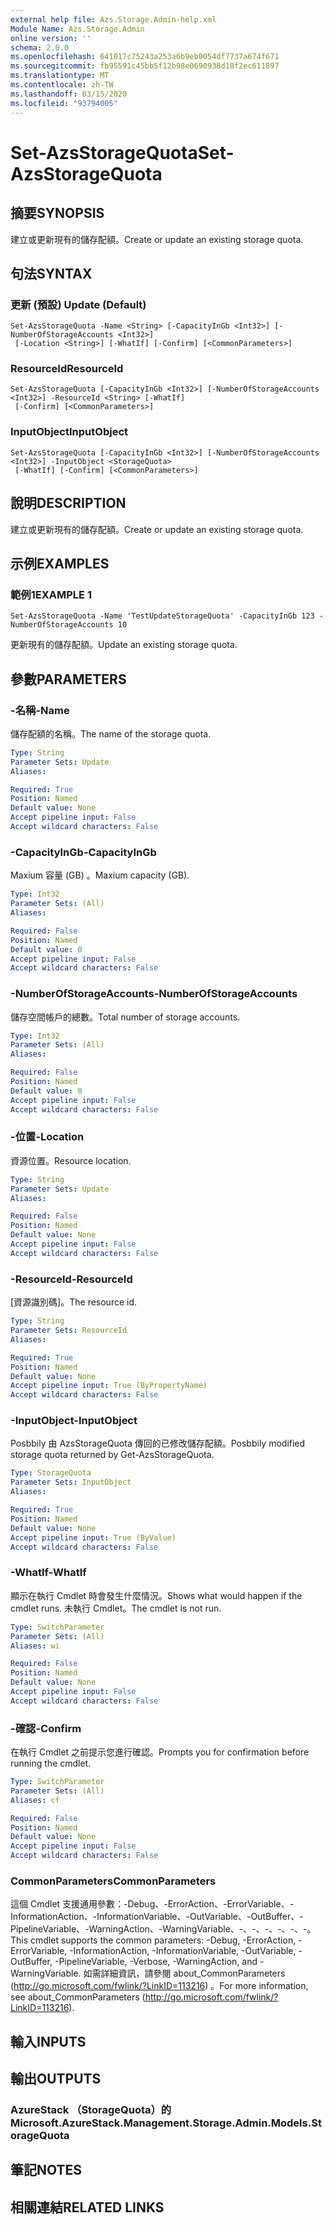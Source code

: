 ```yaml
---
external help file: Azs.Storage.Admin-help.xml
Module Name: Azs.Storage.Admin
online version: ''
schema: 2.0.0
ms.openlocfilehash: 641017c75243a253a6b9eb0054df7737a674f671
ms.sourcegitcommit: fb95591c45bb5f12b98e0690938d18f2ec611897
ms.translationtype: MT
ms.contentlocale: zh-TW
ms.lasthandoff: 03/15/2020
ms.locfileid: "93794005"
---
```

# <span data-ttu-id="a9cb3-101">Set-AzsStorageQuota</span><span class="sxs-lookup"><span data-stu-id="a9cb3-101">Set-AzsStorageQuota</span></span>

## <span data-ttu-id="a9cb3-102">摘要</span><span class="sxs-lookup"><span data-stu-id="a9cb3-102">SYNOPSIS</span></span>
<span data-ttu-id="a9cb3-103">建立或更新現有的儲存配額。</span><span class="sxs-lookup"><span data-stu-id="a9cb3-103">Create or update an existing storage quota.</span></span>

## <span data-ttu-id="a9cb3-104">句法</span><span class="sxs-lookup"><span data-stu-id="a9cb3-104">SYNTAX</span></span>

### <span data-ttu-id="a9cb3-105">更新 (預設) </span><span class="sxs-lookup"><span data-stu-id="a9cb3-105">Update (Default)</span></span>
```
Set-AzsStorageQuota -Name <String> [-CapacityInGb <Int32>] [-NumberOfStorageAccounts <Int32>]
 [-Location <String>] [-WhatIf] [-Confirm] [<CommonParameters>]
```

### <span data-ttu-id="a9cb3-106">ResourceId</span><span class="sxs-lookup"><span data-stu-id="a9cb3-106">ResourceId</span></span>
```
Set-AzsStorageQuota [-CapacityInGb <Int32>] [-NumberOfStorageAccounts <Int32>] -ResourceId <String> [-WhatIf]
 [-Confirm] [<CommonParameters>]
```

### <span data-ttu-id="a9cb3-107">InputObject</span><span class="sxs-lookup"><span data-stu-id="a9cb3-107">InputObject</span></span>
```
Set-AzsStorageQuota [-CapacityInGb <Int32>] [-NumberOfStorageAccounts <Int32>] -InputObject <StorageQuota>
 [-WhatIf] [-Confirm] [<CommonParameters>]
```

## <span data-ttu-id="a9cb3-108">說明</span><span class="sxs-lookup"><span data-stu-id="a9cb3-108">DESCRIPTION</span></span>
<span data-ttu-id="a9cb3-109">建立或更新現有的儲存配額。</span><span class="sxs-lookup"><span data-stu-id="a9cb3-109">Create or update an existing storage quota.</span></span>

## <span data-ttu-id="a9cb3-110">示例</span><span class="sxs-lookup"><span data-stu-id="a9cb3-110">EXAMPLES</span></span>

### <span data-ttu-id="a9cb3-111">範例1</span><span class="sxs-lookup"><span data-stu-id="a9cb3-111">EXAMPLE 1</span></span>
```
Set-AzsStorageQuota -Name 'TestUpdateStorageQuota' -CapacityInGb 123 -NumberOfStorageAccounts 10
```

<span data-ttu-id="a9cb3-112">更新現有的儲存配額。</span><span class="sxs-lookup"><span data-stu-id="a9cb3-112">Update an existing storage quota.</span></span>

## <span data-ttu-id="a9cb3-113">參數</span><span class="sxs-lookup"><span data-stu-id="a9cb3-113">PARAMETERS</span></span>

### <span data-ttu-id="a9cb3-114">-名稱</span><span class="sxs-lookup"><span data-stu-id="a9cb3-114">-Name</span></span>
<span data-ttu-id="a9cb3-115">儲存配額的名稱。</span><span class="sxs-lookup"><span data-stu-id="a9cb3-115">The name of the storage quota.</span></span>

```yaml
Type: String
Parameter Sets: Update
Aliases:

Required: True
Position: Named
Default value: None
Accept pipeline input: False
Accept wildcard characters: False
```

### <span data-ttu-id="a9cb3-116">-CapacityInGb</span><span class="sxs-lookup"><span data-stu-id="a9cb3-116">-CapacityInGb</span></span>
<span data-ttu-id="a9cb3-117">Maxium 容量 (GB) 。</span><span class="sxs-lookup"><span data-stu-id="a9cb3-117">Maxium capacity (GB).</span></span>

```yaml
Type: Int32
Parameter Sets: (All)
Aliases:

Required: False
Position: Named
Default value: 0
Accept pipeline input: False
Accept wildcard characters: False
```

### <span data-ttu-id="a9cb3-118">-NumberOfStorageAccounts</span><span class="sxs-lookup"><span data-stu-id="a9cb3-118">-NumberOfStorageAccounts</span></span>
<span data-ttu-id="a9cb3-119">儲存空間帳戶的總數。</span><span class="sxs-lookup"><span data-stu-id="a9cb3-119">Total number of storage accounts.</span></span>

```yaml
Type: Int32
Parameter Sets: (All)
Aliases:

Required: False
Position: Named
Default value: 0
Accept pipeline input: False
Accept wildcard characters: False
```

### <span data-ttu-id="a9cb3-120">-位置</span><span class="sxs-lookup"><span data-stu-id="a9cb3-120">-Location</span></span>
<span data-ttu-id="a9cb3-121">資源位置。</span><span class="sxs-lookup"><span data-stu-id="a9cb3-121">Resource location.</span></span>

```yaml
Type: String
Parameter Sets: Update
Aliases:

Required: False
Position: Named
Default value: None
Accept pipeline input: False
Accept wildcard characters: False
```

### <span data-ttu-id="a9cb3-122">-ResourceId</span><span class="sxs-lookup"><span data-stu-id="a9cb3-122">-ResourceId</span></span>
<span data-ttu-id="a9cb3-123">[資源識別碼]。</span><span class="sxs-lookup"><span data-stu-id="a9cb3-123">The resource id.</span></span>

```yaml
Type: String
Parameter Sets: ResourceId
Aliases:

Required: True
Position: Named
Default value: None
Accept pipeline input: True (ByPropertyName)
Accept wildcard characters: False
```

### <span data-ttu-id="a9cb3-124">-InputObject</span><span class="sxs-lookup"><span data-stu-id="a9cb3-124">-InputObject</span></span>
<span data-ttu-id="a9cb3-125">Posbbily 由 AzsStorageQuota 傳回的已修改儲存配額。</span><span class="sxs-lookup"><span data-stu-id="a9cb3-125">Posbbily modified storage quota returned by Get-AzsStorageQuota.</span></span>

```yaml
Type: StorageQuota
Parameter Sets: InputObject
Aliases:

Required: True
Position: Named
Default value: None
Accept pipeline input: True (ByValue)
Accept wildcard characters: False
```

### <span data-ttu-id="a9cb3-126">-WhatIf</span><span class="sxs-lookup"><span data-stu-id="a9cb3-126">-WhatIf</span></span>
<span data-ttu-id="a9cb3-127">顯示在執行 Cmdlet 時會發生什麼情況。</span><span class="sxs-lookup"><span data-stu-id="a9cb3-127">Shows what would happen if the cmdlet runs.</span></span>
<span data-ttu-id="a9cb3-128">未執行 Cmdlet。</span><span class="sxs-lookup"><span data-stu-id="a9cb3-128">The cmdlet is not run.</span></span>

```yaml
Type: SwitchParameter
Parameter Sets: (All)
Aliases: wi

Required: False
Position: Named
Default value: None
Accept pipeline input: False
Accept wildcard characters: False
```

### <span data-ttu-id="a9cb3-129">-確認</span><span class="sxs-lookup"><span data-stu-id="a9cb3-129">-Confirm</span></span>
<span data-ttu-id="a9cb3-130">在執行 Cmdlet 之前提示您進行確認。</span><span class="sxs-lookup"><span data-stu-id="a9cb3-130">Prompts you for confirmation before running the cmdlet.</span></span>

```yaml
Type: SwitchParameter
Parameter Sets: (All)
Aliases: cf

Required: False
Position: Named
Default value: None
Accept pipeline input: False
Accept wildcard characters: False
```

### <span data-ttu-id="a9cb3-131">CommonParameters</span><span class="sxs-lookup"><span data-stu-id="a9cb3-131">CommonParameters</span></span>
<span data-ttu-id="a9cb3-132">這個 Cmdlet 支援通用參數：-Debug、-ErrorAction、-ErrorVariable、-InformationAction、-InformationVariable、-OutVariable、-OutBuffer、-PipelineVariable、-WarningAction、-WarningVariable、-、-、-、-、-、-。</span><span class="sxs-lookup"><span data-stu-id="a9cb3-132">This cmdlet supports the common parameters: -Debug, -ErrorAction, -ErrorVariable, -InformationAction, -InformationVariable, -OutVariable, -OutBuffer, -PipelineVariable, -Verbose, -WarningAction, and -WarningVariable.</span></span> <span data-ttu-id="a9cb3-133">如需詳細資訊，請參閱 about_CommonParameters (http://go.microsoft.com/fwlink/?LinkID=113216) 。</span><span class="sxs-lookup"><span data-stu-id="a9cb3-133">For more information, see about_CommonParameters (http://go.microsoft.com/fwlink/?LinkID=113216).</span></span>

## <span data-ttu-id="a9cb3-134">輸入</span><span class="sxs-lookup"><span data-stu-id="a9cb3-134">INPUTS</span></span>

## <span data-ttu-id="a9cb3-135">輸出</span><span class="sxs-lookup"><span data-stu-id="a9cb3-135">OUTPUTS</span></span>

### <span data-ttu-id="a9cb3-136">AzureStack （StorageQuota）的</span><span class="sxs-lookup"><span data-stu-id="a9cb3-136">Microsoft.AzureStack.Management.Storage.Admin.Models.StorageQuota</span></span>

## <span data-ttu-id="a9cb3-137">筆記</span><span class="sxs-lookup"><span data-stu-id="a9cb3-137">NOTES</span></span>

## <span data-ttu-id="a9cb3-138">相關連結</span><span class="sxs-lookup"><span data-stu-id="a9cb3-138">RELATED LINKS</span></span>
